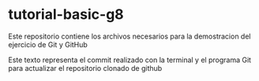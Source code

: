 # tutorial-basic-g8
Este repositorio contiene los archivos necesarios para la demostracion del ejercicio de Git y GitHub

Este texto representa el commit realizado con la terminal y el programa Git para actualizar el repositorio clonado de github
